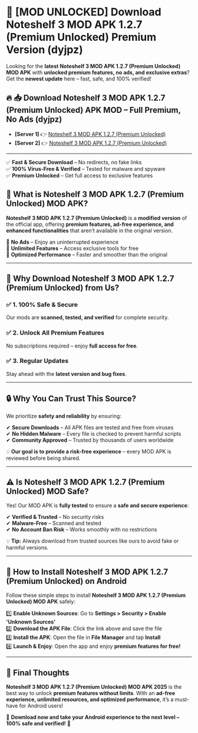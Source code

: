 # 🚀 [MOD UNLOCKED] Download Noteshelf 3 MOD APK 1.2.7 (Premium Unlocked) Premium Version (dyjpz)

Looking for the **latest Noteshelf 3 MOD APK 1.2.7 (Premium Unlocked) MOD APK** with **unlocked premium features, no ads, and exclusive extras**? Get the **newest update** here – fast, safe, and 100% verified!  


## 🔥 📥 Download Noteshelf 3 MOD APK 1.2.7 (Premium Unlocked) APK MOD – Full Premium, No Ads (dyjpz)

- **[Server 1]** 👉 [Noteshelf 3 MOD APK 1.2.7 (Premium Unlocked)](https://apkcomod.com?title=Noteshelf_3_MOD_APK_1.2.7_(Premium_Unlocked))  
- **[Server 2]** 👉 [Noteshelf 3 MOD APK 1.2.7 (Premium Unlocked)](https://apkcomod.com?title=Noteshelf_3_MOD_APK_1.2.7_(Premium_Unlocked))  

---
✅ **Fast & Secure Download** – No redirects, no fake links  
✅ **100% Virus-Free & Verified** – Tested for malware and spyware  
✅ **Premium Unlocked** – Get full access to exclusive features  


## 📌 What is Noteshelf 3 MOD APK 1.2.7 (Premium Unlocked) MOD APK?

**Noteshelf 3 MOD APK 1.2.7 (Premium Unlocked)** is a **modified version** of the official app, offering **premium features, ad-free experience, and enhanced functionalities** that aren’t available in the original version.  

🔹 **No Ads** – Enjoy an uninterrupted experience  
🔹 **Unlimited Features** – Access exclusive tools for free  
🔹 **Optimized Performance** – Faster and smoother than the original  

---

## 🌟 Why Download Noteshelf 3 MOD APK 1.2.7 (Premium Unlocked) from Us?

### ✅ 1. 100% Safe & Secure  
Our mods are **scanned, tested, and verified** for complete security.  

### ✅ 2. Unlock All Premium Features  
No subscriptions required – enjoy **full access for free**.  

### ✅ 3. Regular Updates  
Stay ahead with the **latest version and bug fixes**.  

---

## 🔒 Why You Can Trust This Source?

We prioritize **safety and reliability** by ensuring:  

✔ **Secure Downloads** – All APK files are tested and free from viruses  
✔ **No Hidden Malware** – Every file is checked to prevent harmful scripts  
✔ **Community Approved** – Trusted by thousands of users worldwide  

💡 **Our goal is to provide a risk-free experience** – every MOD APK is reviewed before being shared.  

---

## ⚠️ Is Noteshelf 3 MOD APK 1.2.7 (Premium Unlocked) MOD Safe?

Yes! Our MOD APK is **fully tested** to ensure a **safe and secure experience**:  

✔ **Verified & Trusted** – No security risks  
✔ **Malware-Free** – Scanned and tested  
✔ **No Account Ban Risk** – Works smoothly with no restrictions  

💡 **Tip:** Always download from trusted sources like ours to avoid fake or harmful versions.  

---

## 📲 How to Install Noteshelf 3 MOD APK 1.2.7 (Premium Unlocked) on Android

Follow these simple steps to install **Noteshelf 3 MOD APK 1.2.7 (Premium Unlocked) MOD APK** safely:  

1️⃣ **Enable Unknown Sources**: Go to **Settings > Security > Enable 'Unknown Sources'**  
2️⃣ **Download the APK File**: Click the link above and save the file  
3️⃣ **Install the APK**: Open the file in **File Manager** and tap **Install**  
4️⃣ **Launch & Enjoy**: Open the app and enjoy **premium features for free!**  

---

## 🚀 Final Thoughts

**Noteshelf 3 MOD APK 1.2.7 (Premium Unlocked) MOD APK 2025** is the best way to unlock **premium features without limits**. With an **ad-free experience, unlimited resources, and optimized performance**, it’s a must-have for Android users!  

🔻 **Download now and take your Android experience to the next level – 100% safe and verified!** 🔻
